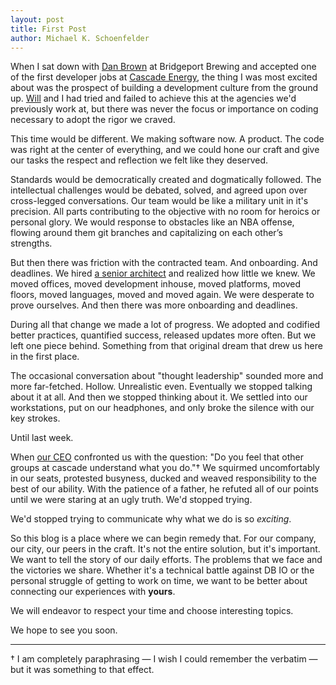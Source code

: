 ```yaml
---
layout: post
title: First Post
author: Michael K. Schoenfelder
---
```


When I sat down with [Dan Brown](https://www.linkedin.com/profile/view?id=8422540) at Bridgeport Brewing and accepted one of the first developer jobs at [Cascade Energy](https://cascadeenergy.com/), the thing I was most excited about was the prospect of building a development culture from the ground up. [Will](https://github.com/nackjicholson) and I had tried and failed to achieve this at the agencies we'd previously work at, but there was never the focus or importance on coding necessary to adopt the rigor we craved.

This time would be different. We making software now. A product. The code was right at the center of everything, and we could hone our craft and give our tasks the respect and reflection we felt like they deserved. 

Standards would be democratically created and dogmatically followed. The intellectual challenges would be debated, solved, and agreed upon over cross-legged conversations. Our team would be like a military unit in it's precision. All parts contributing to the objective with no room for heroics or personal glory. We would response to obstacles like an NBA offense, flowing around them git branches and capitalizing on each other’s strengths.

But then there was friction with the contracted team. And onboarding. And deadlines. We hired [a senior architect](https://github.com/cberube) and realized how little we knew. We moved offices, moved development inhouse, moved platforms, moved floors, moved languages, moved and moved again. We were desperate to prove ourselves. And then there was more onboarding and deadlines.

During all that change we made a lot of progress. We adopted and codified better practices, quantified success, released updates more often. But we left one piece behind. Something from that original dream that drew us here in the first place.

The occasional conversation about "thought leadership" sounded more and more far-fetched. Hollow. Unrealistic even. Eventually we stopped talking about it at all. And then we stopped thinking about it. We settled into our workstations, put on our headphones, and only broke the silence with our key strokes.

Until last week.

When [our CEO](https://www.linkedin.com/pub/marcus-wilcox/17/453/46B) confronted us with the question: "Do you feel that other groups at cascade understand what you do."† We squirmed uncomfortably in our seats, protested busyness, ducked and weaved responsibility to the best of our ability. With the patience of a father, he refuted all of our points until we were staring at an ugly truth. We'd stopped trying.

We'd stopped trying to communicate why what we do is so *exciting*. 

So this blog is a place where we can begin remedy that. For our company, our city, our peers in the craft. It's not the entire solution, but it's important. We want to tell the story of our daily efforts. The problems that we face and the victories we share. Whether it's a technical battle against DB IO or the personal struggle of getting to work on time, we want to be better about connecting our experiences with **yours**.

We will endeavor to respect your time and choose interesting topics. 

We hope to see you soon.

---
  
† I am completely paraphrasing &mdash; I wish I could remember the verbatim &mdash; but it was something to that effect.
